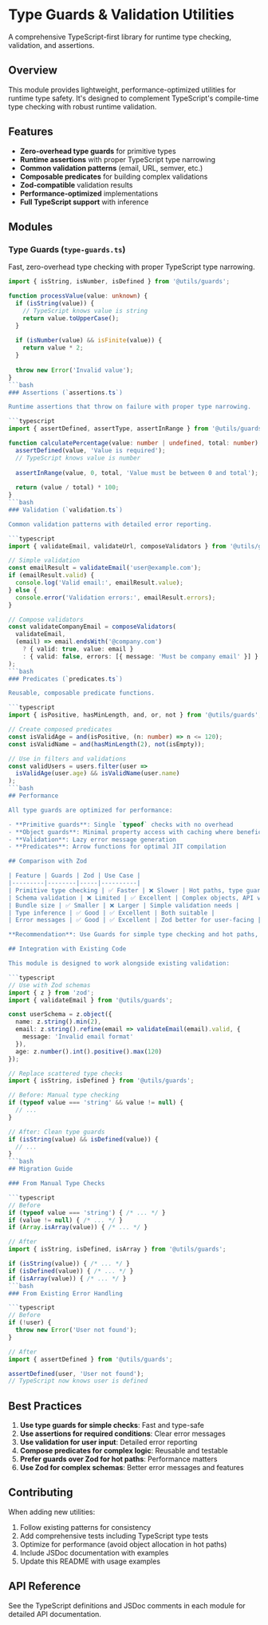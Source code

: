 # Type Guards & Validation Utilities

A comprehensive TypeScript-first library for runtime type checking, validation, and assertions.

## Overview

This module provides lightweight, performance-optimized utilities for runtime type safety. It's designed to complement TypeScript's compile-time type checking with robust runtime validation.

## Features

- **Zero-overhead type guards** for primitive types
- **Runtime assertions** with proper TypeScript type narrowing
- **Common validation patterns** (email, URL, semver, etc.)
- **Composable predicates** for building complex validations
- **Zod-compatible** validation results
- **Performance-optimized** implementations
- **Full TypeScript support** with inference

## Modules

### Type Guards (`type-guards.ts`)

Fast, zero-overhead type checking with proper TypeScript type narrowing.

```typescript
import { isString, isNumber, isDefined } from '@utils/guards';

function processValue(value: unknown) {
  if (isString(value)) {
    // TypeScript knows value is string
    return value.toUpperCase();
  }
  
  if (isNumber(value) && isFinite(value)) {
    return value * 2;
  }
  
  throw new Error('Invalid value');
}
```bash
### Assertions (`assertions.ts`)

Runtime assertions that throw on failure with proper type narrowing.

```typescript
import { assertDefined, assertType, assertInRange } from '@utils/guards';

function calculatePercentage(value: number | undefined, total: number) {
  assertDefined(value, 'Value is required');
  // TypeScript knows value is number
  
  assertInRange(value, 0, total, 'Value must be between 0 and total');
  
  return (value / total) * 100;
}
```bash
### Validation (`validation.ts`)

Common validation patterns with detailed error reporting.

```typescript
import { validateEmail, validateUrl, composeValidators } from '@utils/guards';

// Simple validation
const emailResult = validateEmail('user@example.com');
if (emailResult.valid) {
  console.log('Valid email:', emailResult.value);
} else {
  console.error('Validation errors:', emailResult.errors);
}

// Compose validators
const validateCompanyEmail = composeValidators(
  validateEmail,
  (email) => email.endsWith('@company.com') 
    ? { valid: true, value: email }
    : { valid: false, errors: [{ message: 'Must be company email' }] }
);
```bash
### Predicates (`predicates.ts`)

Reusable, composable predicate functions.

```typescript
import { isPositive, hasMinLength, and, or, not } from '@utils/guards';

// Create composed predicates
const isValidAge = and(isPositive, (n: number) => n <= 120);
const isValidName = and(hasMinLength(2), not(isEmpty));

// Use in filters and validations
const validUsers = users.filter(user => 
  isValidAge(user.age) && isValidName(user.name)
);
```bash
## Performance

All type guards are optimized for performance:

- **Primitive guards**: Single `typeof` checks with no overhead
- **Object guards**: Minimal property access with caching where beneficial
- **Validation**: Lazy error message generation
- **Predicates**: Arrow functions for optimal JIT compilation

## Comparison with Zod

| Feature | Guards | Zod | Use Case |
|---------|--------|-----|----------|
| Primitive type checking | ✅ Faster | ❌ Slower | Hot paths, type guards |
| Schema validation | ❌ Limited | ✅ Excellent | Complex objects, API validation |
| Bundle size | ✅ Smaller | ❌ Larger | Simple validation needs |
| Type inference | ✅ Good | ✅ Excellent | Both suitable |
| Error messages | ✅ Good | ✅ Excellent | Zod better for user-facing |

**Recommendation**: Use Guards for simple type checking and hot paths, Zod for complex schema validation.

## Integration with Existing Code

This module is designed to work alongside existing validation:

```typescript
// Use with Zod schemas
import { z } from 'zod';
import { validateEmail } from '@utils/guards';

const userSchema = z.object({
  name: z.string().min(2),
  email: z.string().refine(email => validateEmail(email).valid, {
    message: 'Invalid email format'
  }),
  age: z.number().int().positive().max(120)
});

// Replace scattered type checks
import { isString, isDefined } from '@utils/guards';

// Before: Manual type checking
if (typeof value === 'string' && value != null) {
  // ...
}

// After: Clean type guards
if (isString(value) && isDefined(value)) {
  // ...
}
```bash
## Migration Guide

### From Manual Type Checks

```typescript
// Before
if (typeof value === 'string') { /* ... */ }
if (value != null) { /* ... */ }
if (Array.isArray(value)) { /* ... */ }

// After
import { isString, isDefined, isArray } from '@utils/guards';

if (isString(value)) { /* ... */ }
if (isDefined(value)) { /* ... */ }
if (isArray(value)) { /* ... */ }
```bash
### From Existing Error Handling

```typescript
// Before
if (!user) {
  throw new Error('User not found');
}

// After
import { assertDefined } from '@utils/guards';

assertDefined(user, 'User not found');
// TypeScript now knows user is defined
```

## Best Practices

1. **Use type guards for simple checks**: Fast and type-safe
2. **Use assertions for required conditions**: Clear error messages
3. **Use validation for user input**: Detailed error reporting
4. **Compose predicates for complex logic**: Reusable and testable
5. **Prefer guards over Zod for hot paths**: Performance matters
6. **Use Zod for complex schemas**: Better error messages and features

## Contributing

When adding new utilities:

1. Follow existing patterns for consistency
2. Add comprehensive tests including TypeScript type tests
3. Optimize for performance (avoid object allocation in hot paths)
4. Include JSDoc documentation with examples
5. Update this README with usage examples

## API Reference

See the TypeScript definitions and JSDoc comments in each module for detailed API documentation.
